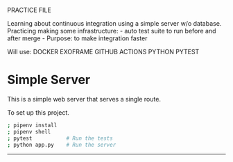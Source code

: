 PRACTICE FILE 

Learning about continuous integration using a simple server w/o database. 
Practicing making some infrastructure:
    - auto test suite to run before and after merge
    - Purpose: to make integration faster

Will use:
DOCKER
EXOFRAME
GITHUB ACTIONS
PYTHON
PYTEST

# Simple Server

This is a simple web server that serves a single route.

To set up this project.

```bash
; pipenv install
; pipenv shell
; pytest           # Run the tests
; python app.py    # Run the server
```


<!-- BEGIN GENERATED SECTION DO NOT EDIT -->

---

